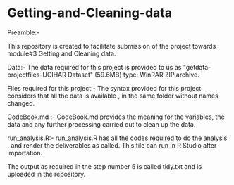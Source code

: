 # Getting-and-Cleaning-data

Preamble:-

This repository is created to facilitate submission of the project towards module#3 Getting and Cleaning data.

Data:-
The data required for this project is provided to us as "getdata-projectfiles-UCIHAR Dataset" (59.6MB) type: WinRAR ZIP archive.


Files required for this project:-
The syntax provided for this project considers that all the data is available , in the same folder without names changed.

CodeBook.md :-
CodeBook.md provides the meaning for the variables, the data and any further processing carried out to clean up the data.

run_analysis.R:-
run_analysis.R has all the codes required to do the analysis , and render the deliverables as called. This file can run in R Studio after importation.

The output as required in the step number 5 is called tidy.txt and is uploaded in the repository.







